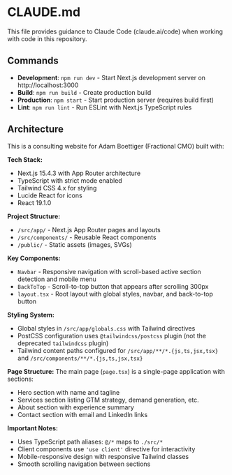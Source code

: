 # CLAUDE.md

This file provides guidance to Claude Code (claude.ai/code) when working with code in this repository.

## Commands

- **Development**: `npm run dev` - Start Next.js development server on http://localhost:3000
- **Build**: `npm run build` - Create production build
- **Production**: `npm start` - Start production server (requires build first)
- **Lint**: `npm run lint` - Run ESLint with Next.js TypeScript rules

## Architecture

This is a consulting website for Adam Boettiger (Fractional CMO) built with:

**Tech Stack:**
- Next.js 15.4.3 with App Router architecture
- TypeScript with strict mode enabled
- Tailwind CSS 4.x for styling
- Lucide React for icons
- React 19.1.0

**Project Structure:**
- `/src/app/` - Next.js App Router pages and layouts
- `/src/components/` - Reusable React components
- `/public/` - Static assets (images, SVGs)

**Key Components:**
- `Navbar` - Responsive navigation with scroll-based active section detection and mobile menu
- `BackToTop` - Scroll-to-top button that appears after scrolling 300px
- `layout.tsx` - Root layout with global styles, navbar, and back-to-top button

**Styling System:**
- Global styles in `/src/app/globals.css` with Tailwind directives
- PostCSS configuration uses `@tailwindcss/postcss` plugin (not the deprecated `tailwindcss` plugin)
- Tailwind content paths configured for `/src/app/**/*.{js,ts,jsx,tsx}` and `/src/components/**/*.{js,ts,jsx,tsx}`

**Page Structure:**
The main page (`page.tsx`) is a single-page application with sections:
- Hero section with name and tagline
- Services section listing GTM strategy, demand generation, etc.
- About section with experience summary
- Contact section with email and LinkedIn links

**Important Notes:**
- Uses TypeScript path aliases: `@/*` maps to `./src/*`
- Client components use `'use client'` directive for interactivity
- Mobile-responsive design with responsive Tailwind classes
- Smooth scrolling navigation between sections